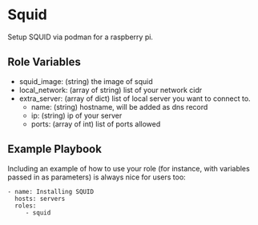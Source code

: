 Squid
=========

Setup SQUID via podman for a raspberry pi.

Role Variables
--------------

- squid_image: (string) the image of squid
- local_network: (array of string) list of your network cidr
- extra_server: (array of dict) list of local server you want to connect to.
   - name: (string) hostname, will be added as dns record
   - ip: (string) ip of your server
   - ports: (array of int) list of ports allowed

Example Playbook
----------------

Including an example of how to use your role (for instance, with variables passed in as parameters) is always nice for users too:

    - name: Installing SQUID
      hosts: servers
      roles:
         - squid

